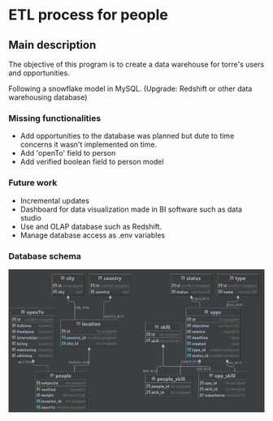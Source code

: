 # ETL process for people 

## Main description
The objective of this program is to create a data warehouse 
for torre's users and opportunities.

Following a snowflake model in MySQL. (Upgrade: Redshift or other data warehousing database)

### Missing functionalities
* Add opportunities to the database was planned but dute to time concerns it wasn't implemented on time.
* Add 'openTo' field to person
* Add verified boolean field to person model

### Future work
* Incremental updates
* Dashboard for data visualization made in BI software such as data studio
* Use and OLAP database such as Redshift.
* Manage database access as .env variables

### Database schema
![img.png](img.png)
